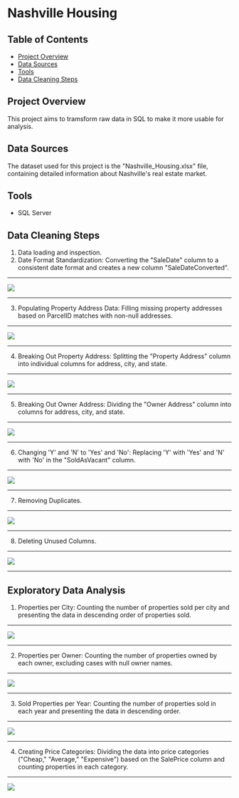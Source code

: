 # Nashville Housing 

<h2>Table of Contents</h2>

- [Project Overview](#project-overview)
- [Data Sources](#data-sources)
- [Tools](#tools)
- [Data Cleaning Steps](#data-cleaning-steps)

<h2>Project Overview</h2>
This project aims to tramsform raw data in SQL to make it more usable for analysis.

<h2>Data Sources</h2>
The dataset used for this project is the "Nashville_Housing.xlsx" file, containing detailed information about Nashville's real estate market.

<h2>Tools</h2>

- SQL Server

<h2>Data Cleaning Steps</h2>

1. Data loading and inspection.
2. Date Format Standardization: Converting the "SaleDate" column to a consistent date format and creates a new column "SaleDateConverted".
---

![](Standardizing_Date_Format.jpg)

---

3. Populating Property Address Data: Filling missing property addresses based on ParcelID matches with non-null addresses.

---
![](Populating_Property_Address_Data.jpg)

---

4. Breaking Out Property Address: Splitting the "Property Address" column into individual columns for address, city, and state.

---
![](Property_Address.jpg)

---
5. Breaking Out Owner Address: Dividing the "Owner Address" column into columns for address, city, and state.

---
![](Owner_Address.jpg)

---
6. Changing 'Y' and 'N' to 'Yes' and 'No': Replacing 'Y' with 'Yes' and 'N' with 'No' in the "SoldAsVacant" column.

---
![](Changing_Y_N.jpg)

---
7. Removing Duplicates.

---
![](Removing_Duplicates.jpg)

---
8. Deleting Unused Columns.

---
![](Deleting_Columns.jpg)

--- 

<h2>Exploratory Data Analysis</h2>

1. Properties per City: Counting the number of properties sold per city and presenting the data in descending order of properties sold.
---
![](Properties_Per_City.jpg)

---

2. Properties per Owner: Counting the number of properties owned by each owner, excluding cases with null owner names.

---
![](Properties_Per_Owner.jpg)

---

3. Sold Properties per Year: Counting the number of properties sold in each year and presenting the data in descending order.

---
![](Sold_Per_Year.jpg)

---
4. Creating Price Categories: Dividing the data into price categories ("Cheap," "Average," "Expensive") based on the SalePrice column and counting properties in each category.

---
![](Price_Categories.jpg)
